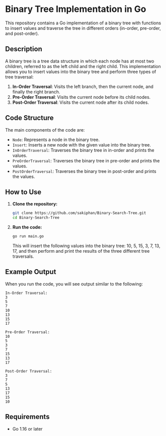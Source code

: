 # Binary Tree Implementation in Go

This repository contains a Go implementation of a binary tree with functions to insert values and traverse the tree in different orders (in-order, pre-order, and post-order).

## Description

A binary tree is a tree data structure in which each node has at most two children, referred to as the left child and the right child. This implementation allows you to insert values into the binary tree and perform three types of tree traversal:

1. **In-Order Traversal**: Visits the left branch, then the current node, and finally the right branch.
2. **Pre-Order Traversal**: Visits the current node before its child nodes.
3. **Post-Order Traversal**: Visits the current node after its child nodes.

## Code Structure

The main components of the code are:

- `Node`: Represents a node in the binary tree.
- `Insert`: Inserts a new node with the given value into the binary tree.
- `InOrderTraversal`: Traverses the binary tree in in-order and prints the values.
- `PreOrderTraversal`: Traverses the binary tree in pre-order and prints the values.
- `PostOrderTraversal`: Traverses the binary tree in post-order and prints the values.

## How to Use

1. **Clone the repository:**

   ```bash
   git clone https://github.com/sakiphan/Binary-Search-Tree.git
   cd Binary-Search-Tree
   ```

2. **Run the code:**

   ```bash
   go run main.go
   ```

   This will insert the following values into the binary tree: 10, 5, 15, 3, 7, 13, 17, and then perform and print the results of the three different tree traversals.

## Example Output

When you run the code, you will see output similar to the following:

```
In-Order Traversal:
3
5
7
10
13
15
17

Pre-Order Traversal:
10
5
3
7
15
13
17

Post-Order Traversal:
3
7
5
13
17
15
10
```

## Requirements

- Go 1.16 or later


